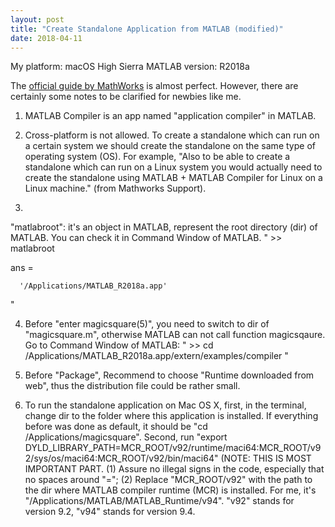 ```yaml
---
layout: post
title: "Create Standalone Application from MATLAB (modified)"
date: 2018-04-11
---
```

My platform: macOS High Sierra
MATLAB version: R2018a


The [official guide by MathWorks](https://www.mathworks.com/help/compiler/create-and-install-a-standalone-application-from-matlab-code.html) is almost perfect. However, there are certainly some notes to be clarified for newbies like me.

1. MATLAB Compiler is an app named "application compiler" in MATLAB.

2. Cross-platform is not allowed. To create a standalone which can run on a certain system we should create the standalone on the same type of operating system (OS). For example, "Also to be able to create a standalone which can run on a Linux system you would actually need to create the standalone using MATLAB + MATLAB Compiler for Linux on a Linux machine." (from Mathworks Support).

3. 

"matlabroot": it's an object in MATLAB, represent the root directory (dir) of MATLAB. You can check it in Command Window of MATLAB.
" >> matlabroot

  ans =

      '/Applications/MATLAB_R2018a.app'
"

4. Before "enter magicsquare(5)", you need to switch to dir of "magicsquare.m", otherwise MATLAB can not call function magicsqaure. Go to Command Window of MATLAB:
" >> cd /Applications/MATLAB_R2018a.app/extern/examples/compiler "

5. Before "Package", Recommend to choose "Runtime downloaded from web", thus the distribution file could be rather small.

6. To run the standalone application on Mac OS X, first, in the terminal, change dir to the folder where this application is installed. If everything before was done as default, it should be "cd /Applications/magicsquare". Second, run "export DYLD_LIBRARY_PATH=MCR_ROOT/v92/runtime/maci64:MCR_ROOT/v92/sys/os/maci64:MCR_ROOT/v92/bin/maci64" (NOTE: THIS IS MOST IMPORTANT PART. 
(1) Assure no illegal signs in the code, especially that no spaces around "="; 
(2) Replace "MCR_ROOT/v92" with the path to the dir where MATLAB compiler runtime (MCR) is installed. For me, it's "/Applications/MATLAB/MATLAB_Runtime/v94". "v92" stands for version 9.2, "v94" stands for version 9.4.
